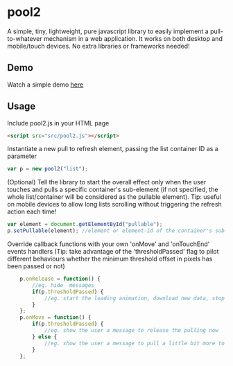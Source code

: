 # pool2

A simple, tiny, lightweight, pure javascript library to easily implement a pull-to-whatever mechanism in a web application. It works on  both desktop and mobile/touch devices. No extra libraries or frameworks needed! 

## Demo
Watch a simple demo <a href='http://marco-gagliardi.github.io/pool2'>here</a>

## Usage

Include pool2.js in your HTML page

```html
<script src="src/pool2.js"></script>
```

Instantiate a new pull to refresh element, passing the list container ID as a parameter
```javascript
var p = new pool2("list");
```
(Optional) Tell the library to start the overall effect only when the user touches and pulls a specific container's sub-element (if not specified, the whole list/container will be considered as the pullable element). Tip: useful on mobile devices to allow long lists scrolling without triggering the refresh action each time!
```javascript
var element = document.getElementById("pullable");
p.setPullable(element); //element or element-id of the container's sub-element that must be pulled in order to start the effect
```
Override callback functions with your own 'onMove' and 'onTouchEnd' events handlers (Tip: take advantage of the 'thresholdPassed' flag to pilot different behaviours whether the minimum threshold offset in pixels has been passed or not)
```javascript
    p.onRelease = function() {
        //eg. hide  messages  
        if(p.thresholdPassed) {
            //eg. start the loading animation, download new data, stop the loading animation
        }
    };
    p.onMove = function() {
        if(p.thresholdPassed) {
            //eg. show the user a message to release the pulling now
        } else {
            //eg. show the user a message to pull a little bit more to reach the threshold
        }
    };
```
